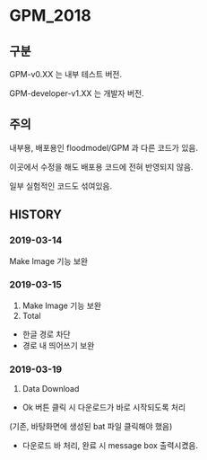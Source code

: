 # GPM_2018

## 구분
GPM-v0.XX 는 내부 테스트 버전.

<!--plugins url : http://210.92.123.135/plugins.xml
GPM-v0.28 부터 적용!-->

GPM-developer-v1.XX 는 개발자 버전.


## 주의
내부용, 배포용인 floodmodel/GPM 과 다른 코드가 있음.

이곳에서 수정을 해도 배포용 코드에 전혀 반영되지 않음.

일부 실험적인 코드도 섞여있음.


## HISTORY
### 2019-03-14
Make Image 기능 보완


### 2019-03-15
1. Make Image 기능 보완
2. Total 
- 한글 경로 차단
- 경로 내 띄어쓰기 보완

### 2019-03-19
1. Data Download
- Ok 버튼 클릭 시 다운로드가 바로 시작되도록 처리

(기존, 바탕화면에 생성된 bat 파일 클릭해야 했음)

- 다운로드 바 처리, 완료 시 message box 출력시켰음.

